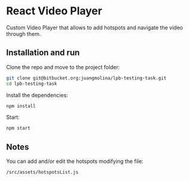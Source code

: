 # React Video Player

Custom Video Player that allows to add hotspots and navigate the video through them.

## Installation and run

Clone the repo and move to the project folder:

```bash
git clone git@bitbucket.org:juangmolina/lpb-testing-task.git
cd lpb-testing-task
```

Install the dependencies:

```bash
npm install
```

Start:

```bash
npm start
```

## Notes
You can add and/or edit the hotspots modifying the file:
```bash
/src/assets/hotspotsList.js
```